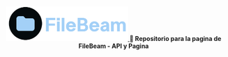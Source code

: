 <br/>
<div align="center">
<a href="https://filebeam.xyz">
<img src="filebeam.png" height="80">
</a>
<strong>📝 Repositorio para la pagina de FileBeam - API y Pagina</strong>
</div>
